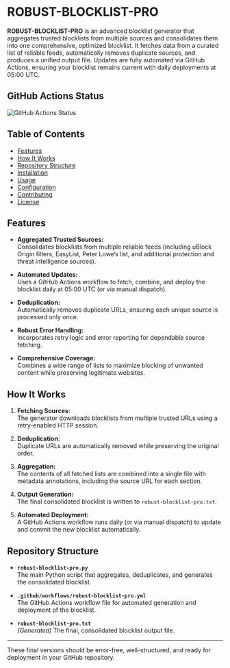 # ROBUST-BLOCKLIST-PRO

**ROBUST-BLOCKLIST-PRO** is an advanced blocklist generator that aggregates trusted blocklists from multiple sources and consolidates them into one comprehensive, optimized blocklist. It fetches data from a curated list of reliable feeds, automatically removes duplicate sources, and produces a unified output file. Updates are fully automated via GitHub Actions, ensuring your blocklist remains current with daily deployments at 05:00 UTC.

## GitHub Actions Status

![GitHub Actions Status](https://github.com/your-username/your-repository/workflows/ROBUST-BLOCKLIST-PRO%20Deployment/badge.svg)

## Table of Contents

- [Features](#features)
- [How It Works](#how-it-works)
- [Repository Structure](#repository-structure)
- [Installation](#installation)
- [Usage](#usage)
- [Configuration](#configuration)
- [Contributing](#contributing)
- [License](#license)

## Features

- **Aggregated Trusted Sources:**  
  Consolidates blocklists from multiple reliable feeds (including uBlock Origin filters, EasyList, Peter Lowe’s list, and additional protection and threat intelligence sources).

- **Automated Updates:**  
  Uses a GitHub Actions workflow to fetch, combine, and deploy the blocklist daily at 05:00 UTC (or via manual dispatch).

- **Deduplication:**  
  Automatically removes duplicate URLs, ensuring each unique source is processed only once.

- **Robust Error Handling:**  
  Incorporates retry logic and error reporting for dependable source fetching.

- **Comprehensive Coverage:**  
  Combines a wide range of lists to maximize blocking of unwanted content while preserving legitimate websites.

## How It Works

1. **Fetching Sources:**  
   The generator downloads blocklists from multiple trusted URLs using a retry-enabled HTTP session.

2. **Deduplication:**  
   Duplicate URLs are automatically removed while preserving the original order.

3. **Aggregation:**  
   The contents of all fetched lists are combined into a single file with metadata annotations, including the source URL for each section.

4. **Output Generation:**  
   The final consolidated blocklist is written to `robust-blocklist-pro.txt`.

5. **Automated Deployment:**  
   A GitHub Actions workflow runs daily (or via manual dispatch) to update and commit the new blocklist automatically.

## Repository Structure

- **`robust-blocklist-pro.py`**  
  The main Python script that aggregates, deduplicates, and generates the consolidated blocklist.

- **`.github/workflows/robust-blocklist-pro.yml`**  
  The GitHub Actions workflow file for automated generation and deployment of the blocklist.

- **`robust-blocklist-pro.txt`**  
  *(Generated)* The final, consolidated blocklist output file.

---

These final versions should be error-free, well-structured, and ready for deployment in your GitHub repository.
